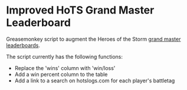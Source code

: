 # Improved HoTS Grand Master Leaderboard
Greasemonkey script to augment the Heroes of the Storm [grand master leaderboards](http://battle.net/heroes/en/leaderboards/).

The script currently has the following functions:
* Replace the 'wins' column with 'win/loss'
* Add a win percent column to the table
* Add a link to a search on hotslogs.com for each player's battletag
